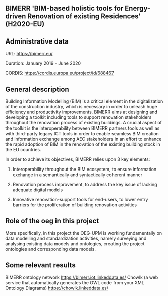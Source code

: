## BIMERR 'BIM-based holistic tools for Energy-driven Renovation of existing Residences' (H2020-EU)



## Administrative data

URL: https://bimerr.eu/

Duration: January 2019 - June 2020

CORDIS: https://cordis.europa.eu/project/id/688467



## General description

Building Information Modelling (BIM) is a critical element in the digitalization of the construction industry, which isnecessary in order to unleash huge efficiency and productivity improvements. BIMERR aims at designing and developinga toolkit including tools to support renovation stakeholders throughout the renovation process of existing buildings. A crucial aspect of the toolkit is the interoperability between BIMERR partners tools as well as with third-party legacy ICT tools in order to enable seamless BIM creation and information exchange among AEC stakeholders in an effort to enhance the rapid adoption of BIM in the renovation of the existing building stock in the EU countries. 


In order to achieve its objectives, BIMERR relies upon 3 key elements:

1. Interoperability throughout the BIM ecosystem, to ensure information exchange in a semantically and syntactically coherent manner

2. Renovation process improvement, to address the key issue of lacking adequate digital models

3. Innovative renovation-support tools for end-users, to lower entry barriers for the proliferation of building renovation activities


## Role of the oeg in this project
More specifically, in this project the OEG-UPM is working fundamentally on data modelling and standardization activities, namely surveying and analysing existing data models and  ontologies, creating the project ontologies and corresponding data models.




## Some relevant results

BIMERR ontology network https://bimerr.iot.linkeddata.es/
Chowlk (a web service that automatically generates the OWL code from your XML Ontology Diagrams) https://chowlk.linkeddata.es/

